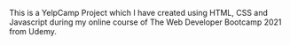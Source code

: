 This is a YelpCamp Project which I have created using HTML, CSS and Javascript during my online course of The Web Developer Bootcamp 2021 from Udemy.
